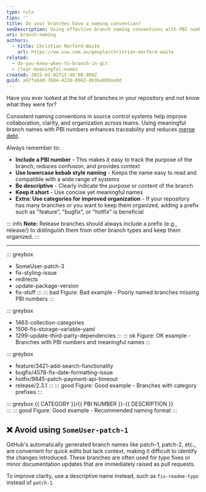 ```yaml
---
type: rule
tips: ''
title: Do your branches have a naming convention?
seoDescription: Using effective branch naming conventions with PBI numbers, descriptive names, and structured formats to enhance collaboration and traceability.
uri: branch-naming
authors:
  - title: Christian Morford-Waite
    url: https://ww.ssw.com.au/people/christian-morford-waite
related:
  - do-you-know-when-to-branch-in-git
  - clear-meaningful-names
created: 2025-01-02T15:40:00.000Z
guid: a97fa64d-7684-4220-8042-0b3be889aa9d
---
```


Have you ever looked at the list of branches in your repository and not know what they were for?

Consistent naming conventions in source control systems help improve collaboration, clarity, and organization across teams. Using meaningful branch names with PBI numbers enhances traceability and reduces [merge debt](/merge-debt).

<!--endintro-->

Always remember to:

- **Include a PBI number** - This makes it easy to track the purpose of the branch, reduces confusion, and provides context
- **Use lowercase kebab style naming** - Keeps the name easy to read and compatible with a wide range of systems
- **Be descriptive** - Clearly indicate the purpose or content of the branch
- **Keep it short** - Use concise yet meaningful names
- **Extra: Use categories for improved organization** - If your repository has many branches or you want to keep them organized, adding a prefix such as "feature", "bugfix", or "hotfix" is beneficial

::: info
**Note:** Release branches should always include a prefix (e.g., release/) to distinguish them from other branch types and keep them organized.
:::

---

::: greybox

- SomeUser-patch-3
- fix-styling-issue
- redirects
- update-package-version
- fix-stuff
  :::
  ::: bad
  Figure: Bad example - Poorly named branches missing PBI numbers
  :::

::: greybox

- 1463-collection-categories
- 1506-fix-storage-variable-yaml
- 1299-update-third-party-dependencies
  :::
  ::: ok
  Figure: OK example - Branches with PBI numbers and meaningful names
  :::

::: greybox

- feature/3421-add-search-functionality
- bugfix/4578-fix-date-formatting-issue
- hotfix/9845-patch-payment-api-timeout
- release/2.3.1
  :::
  ::: good
  Figure: Good example - Branches with category prefixes
  :::

::: greybox
{{ CATEGORY }}/{{ PBI NUMBER }}-{{ DESCRIPTION }}  
:::
::: good
Figure: Good example - Recommended naming format
:::

## ❌ Avoid using `SomeUser-patch-1`

GitHub's automatically generated branch names like patch-1, patch-2, etc., are convenient for quick edits but lack context, making it difficult to identify the changes introduced. These branches are often used for typo fixes or minor documentation updates that are immediately raised as pull requests.

To improve clarity, use a descriptive name instead, such as `fix-readme-typo` instead of `patch-1`.
